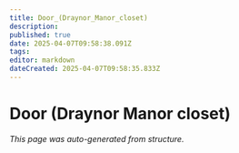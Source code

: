 ```yaml
---
title: Door_(Draynor_Manor_closet)
description: 
published: true
date: 2025-04-07T09:58:38.091Z
tags: 
editor: markdown
dateCreated: 2025-04-07T09:58:35.833Z
---
```


# Door (Draynor Manor closet)

*This page was auto-generated from structure.*